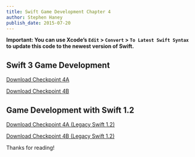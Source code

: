 ```yaml
---
title: Swift Game Development Chapter 4
author: Stephen Haney
publish_date: 2015-07-20
---
```


**Important: You can use Xcode’s `Edit` > `Convert` > `To Latest Swift Syntax` to update this code to the newest version of Swift.**

## Swift 3 Game Development

<a href="https://github.com/StephenHaney/game-development-with-swift-assets/blob/main/chapter-4/swift-3/Checkpoint-4A.zip?raw=true">Download Checkpoint 4A</a>

<a href="https://github.com/StephenHaney/game-development-with-swift-assets/blob/main/chapter-4/swift-3/Checkpoint-4B.zip?raw=true">Download Checkpoint 4B</a>

## Game Development with Swift 1.2

<a href="https://github.com/StephenHaney/game-development-with-swift-assets/blob/main/chapter-4/swift-1/Checkpoint-4A.zip?raw=true">Download Checkpoint 4A (Legacy Swift 1.2)</a>

<a href="https://github.com/StephenHaney/game-development-with-swift-assets/blob/main/chapter-4/swift-1/Checkpoint-4B.zip?raw=true">Download Checkpoint 4B (Legacy Swift 1.2)</a>

Thanks for reading!
